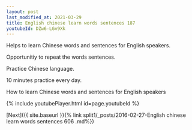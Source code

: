 ```yaml
---
layout: post
last_modified_at: 2021-03-29
title: English chinese learn words sentences 187 
youtubeId: DZw6-LGv9Xk
---
```

 
 
Helps to learn Chinese words and sentences for English speakers.

Opportunitiy to repeat the words sentences. 

Practice Chinese language. 
 
10 minutes practice every day. 
 
How to learn Chinese words and sentences for English speakers 
 
{% include youtubePlayer.html id=page.youtubeId %}
 
 
[Next]({{ site.baseurl }}{% link  split1/_posts/2016-02-27-English chinese learn words sentences 606 .md%})
 
